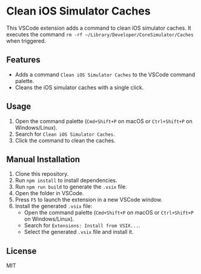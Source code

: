# Clean iOS Simulator Caches

This VSCode extension adds a command to clean iOS simulator caches. It executes the command `rm -rf ~/Library/Developer/CoreSimulator/Caches` when triggered.

## Features

- Adds a command `Clean iOS Simulator Caches` to the VSCode command palette.
- Cleans the iOS simulator caches with a single click.

## Usage

1. Open the command palette (`Cmd+Shift+P` on macOS or `Ctrl+Shift+P` on Windows/Linux).
2. Search for `Clean iOS Simulator Caches`.
3. Click the command to clean the caches.

## Manual Installation

1. Clone this repository.
2. Run `npm install` to install dependencies.
3. Run `npm run build` to generate the `.vsix` file.
4. Open the folder in VSCode.
5. Press `F5` to launch the extension in a new VSCode window.
6. Install the generated `.vsix` file:
   - Open the command palette (`Cmd+Shift+P` on macOS or `Ctrl+Shift+P` on Windows/Linux).
   - Search for `Extensions: Install from VSIX...`.
   - Select the generated `.vsix` file and install it.

## License

MIT 